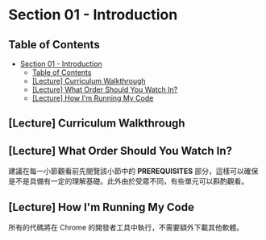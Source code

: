 # Section 01 - Introduction

## Table of Contents

- [Section 01 - Introduction](#section-01---introduction)
  - [Table of Contents](#table-of-contents)
  - [[Lecture] Curriculum Walkthrough](#lecture-curriculum-walkthrough)
  - [[Lecture] What Order Should You Watch In?](#lecture-what-order-should-you-watch-in)
  - [[Lecture] How I'm Running My Code](#lecture-how-im-running-my-code)

## [Lecture] Curriculum Walkthrough

## [Lecture] What Order Should You Watch In?

建議在每一小節觀看前先閱覽該小節中的 **PREREQUISITES** 部分，這樣可以確保是不是具備有一定的理解基礎。此外由於受眾不同，有些單元可以斟酌觀看。

## [Lecture] How I'm Running My Code

所有的代碼將在 Chrome 的開發者工具中執行，不需要額外下載其他軟體。